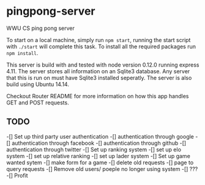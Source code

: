 # pingpong-server
WWU CS ping pong server

To start on a local machine, simply run `npm start`, running the start script with `./start` will complete this task. To install all the required packages run `npm install`. 

This server is build with and tested with node version 0.12.0 running express 4.11. The server stores all information on an Sqlite3 database. 
Any server that this is run on must have Sqlite3 installed seperatly. The server is also build using Ubuntu 14.14. 

Checkout Router README for more information on how this app handles GET and POST requests.

## TODO
-[] Set up third party user authentication
	-[] authentication through google
	-[] authentication through facebook
	-[] authentication through github
	-[] authentication through twitter
-[] Set up ranking system
	-[] set up elo system
	-[] set up relative ranking
	-[] set up lader system
-[] Set up game wanted sytem
	-[] make form for a game
	-[] delete old requests
	-[] page to query requests
-[] Remove old users/ poeple no longer using system
-[] ???
	-[] Profit
